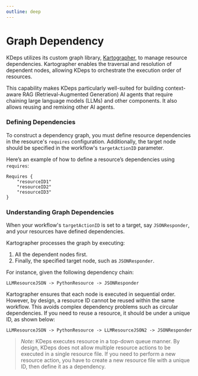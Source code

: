 ```yaml
---
outline: deep
---
```


# Graph Dependency

KDeps utilizes its custom graph library, [Kartographer](https://github.com/kdeps/kartographer), to manage resource
dependencies. Kartographer enables the traversal and resolution of dependent nodes, allowing KDeps to
orchestrate the execution order of resources.

This capability makes KDeps particularly well-suited for building context-aware RAG (Retrieval-Augmented Generation) AI
agents that require chaining large language models (LLMs) and other components. It also allows reusing and remixing
other AI agents.

### Defining Dependencies

To construct a dependency graph, you must define resource dependencies in the resource's `requires`
configuration. Additionally, the target node should be specified in the workflow's `targetActionID` parameter.

Here’s an example of how to define a resource’s dependencies using `requires`:

```apl
Requires {
    "resourceID1"
    "resourceID2"
    "resourceID3"
}
```

### Understanding Graph Dependencies

When your workflow's `targetActionID` is set to a target, say `JSONResponder`, and your resources have defined dependencies.

Kartographer processes the graph by executing:

1. All the dependent nodes first.
2. Finally, the specified target node, such as `JSONResponder`.

For instance, given the following dependency chain:

`LLMResourceJSON -> PythonResource -> JSONResponder`

Kartographer ensures that each node is executed in sequential order. However, by design, a resource ID cannot be reused
within the same workflow. This avoids complex dependency problems such as circular dependencies. If you need to reuse a
resource, it should be under a unique ID, as shown below:

`LLMResourceJSON -> PythonResource -> LLMResourceJSON2 -> JSONResponder`

> *Note:*
> KDeps executes resource in a top-down queue manner. By design, KDeps does not allow multiple resource actions to be
> executed in a single resource file. If you need to perform a new resource action, you have to create a new resource
> file with a unique ID, then define it as a dependency.
